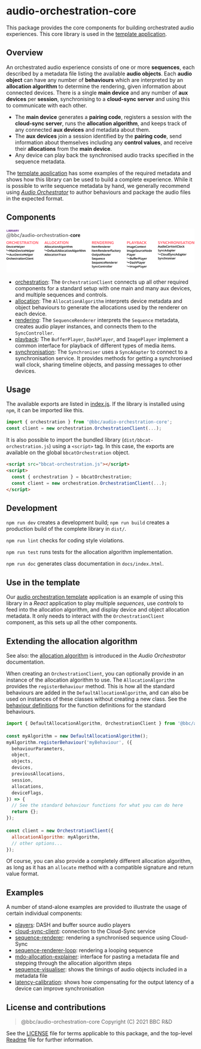 # audio-orchestration-core

This package provides the core components for building orchestrated audio experiences. This core library is used in the [template application](../template).

## Overview

An orchestrated audio experience consists of one or more **sequences**, each described by a metadata file listing the available **audio objects**. Each **audio object** can have any number of **behaviours** which are interpreted by an **allocation algorithm** to determine the rendering, given information about connected devices. There is a single **main device** and any number of **aux devices** per **session**, synchronising to a **cloud-sync server** and using this to communicate with each other.

* The **main device** generates a **pairing code**, registers a session with the **cloud-sync server**, runs the **allocation algorithm**, and keeps track of any connected **aux devices** and metadata about them.
* The **aux devices** join a session identified by the **pairing code**, send information about themselves including any **control values**, and receive their **allocations** from the **main device**.
* Any device can play back the synchronised audio tracks specified in the sequence metadata.

The [template application](../template) has some examples of the required metadata and shows how this library can be used to build a complete experience. While it is possible to write sequence metadata by hand, we generally recommend using [_Audio Orchestrator_](https://www.bbc.co.uk/makerbox/tools/audio-orchestrator) to author behaviours and package the audio files in the expected format.

## Components

<img alt="core library components (as listed below)" src="./images/core-components.png" />

* [orchestration](./src/orchestration):
  The `OrchestrationClient` connects up all other required components for a standard setup with one main and many aux devices, and multiple sequences and controls.
* [allocation](./src/allocation):
  The `AllocationAlgorithm` interprets device metadata and object behaviours to generate the allocations used by the renderer on each device.
* [rendering](./src/rendering):
  The `SequenceRenderer` interprets the `Sequence` metadata, creates audio player instances, and connects them to the `SyncController`.
* [playback](./src/playback):
  The `BufferPlayer`, `DashPlayer`, and `ImagePlayer` implement a common interface for playback of different types of media items.
* [synchronisation](./src/synchronisation):
  The `Synchroniser` uses a `SyncAdapter` to connect to a synchronisation service. It provides methods for getting a synchronised wall clock, sharing timeline objects, and passing messages to other devices.

## Usage

The available exports are listed in [index.js](src/index.js). If the library is installed using `npm`, it can be imported like this.

```js
import { orchestration } from '@bbc/audio-orchestration-core';
const client = new orchestration.OrchestrationClient(...);
```

It is also possible to import the bundled library (`dist/bbcat-orchestration.js`) using a `<script>` tag. In this case, the exports are available on the global `bbcatOrchestration` object.

```html
<script src="bbcat-orchestration.js"></script>
<script>
  const { orchestration } = bbcatOrchestration;
  const client = new orchestration.OrchestrationClient(...);
</script>
```

## Development

`npm run dev` creates a development build; `npm run build` creates a production build of the complete library in `dist/`.

`npm run lint` checks for coding style violations.

`npm run test` runs tests for the allocation algorithm implementation.

`npm run doc` generates class documentation in `docs/index.html`.


## Use in the template

Our [audio orchestration template](../template) application is an example of using this library in a _React_ application to play multiple _sequences_, use _controls_ to feed into the allocation algorithm, and display device and object allocation metadata. It only needs to interact with the `OrchestrationClient` component, as this sets up all the other components.

## Extending the allocation algorithm

See also: the [allocation algorithm](https://bbc.github.io/bbcat-orchestration-docs/allocation-algorithm/) is introduced in the _Audio Orchestrator_ documentation.

When creating an `OrchestrationClient`, you can optionally provide in an instance of the allocation algorithm to use. The `AllocationAlgorithm` provides the `registerBehaviour` method. This is how all the standard behaviours are added in the `DefaultAllocationAlgorithm`, and can also be used on instances of these classes without creating a new class. See the [behaviour definitions](src/allocation/behaviours) for the function definitions for the standard behaviours.

```js
import { DefaultAllocationAlgorithm, OrchestrationClient } from '@bbc/audio-orchestration-core';

const myAlgorithm = new DefaultAllocationAlgorithm();
myAlgorithm.registerBehaviour('myBehaviour', ({
  behaviourParameters,
  object,
  objects,
  devices,
  previousAllocations,
  session,
  allocations,
  deviceFlags,
}) => {
  // See the standard behaviour functions for what you can do here
  return {};
});

const client = new OrchestrationClient({
  allocationAlgorithm: myAlgorithm,
  // other options...
});
```

Of course, you can also provide a completely different allocation algorithm, as long as it has an `allocate` method with a compatible signature and return value format.

## Examples

A number of stand-alone examples are provided to illustrate the usage of certain individual components:

 * [players](examples/players/): DASH and buffer source audio players
 * [cloud-sync-client](examples/cloud-sync-client/): connection to the Cloud-Sync service
 * [sequence-renderer](examples/sequence-renderer/): rendering a synchronised sequence using Cloud-Sync
 * [sequence-renderer-loop](examples/sequence-renderer-loop/): rendering a looping sequence
 * [mdo-allocation-explainer](examples/mdo-allocation-explainer/): interface for pasting a metadata file and stepping through the allocation algorithm steps
 * [sequence-visualiser](examples/sequence-visualiser/): shows the timings of audio objects included in a metadata file
 * [latency-calibration](examples/latency-calibration/): shows how compensating for the output latency of a device can improve synchronisation

## License and contributions

> @bbc/audio-orchestration-core
> Copyright (C) 2021 BBC R&D

See the [LICENSE](./LICENSE) file for terms applicable to this package, and the top-level [Readme](../../Readme.md) file for further information.
